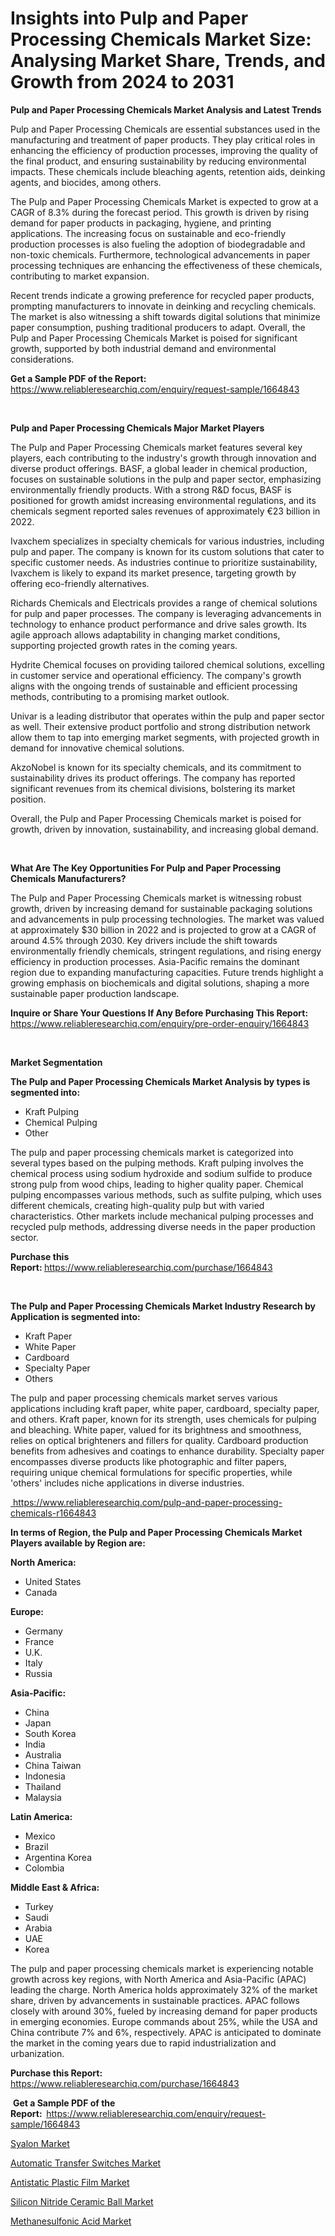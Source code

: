 <p><h1>Insights into Pulp and Paper Processing Chemicals Market Size: Analysing Market Share, Trends, and Growth from 2024 to 2031</h1></p><p><strong>Pulp and Paper Processing Chemicals Market Analysis and Latest Trends</strong></p>
<p><p>Pulp and Paper Processing Chemicals are essential substances used in the manufacturing and treatment of paper products. They play critical roles in enhancing the efficiency of production processes, improving the quality of the final product, and ensuring sustainability by reducing environmental impacts. These chemicals include bleaching agents, retention aids, deinking agents, and biocides, among others.</p><p>The Pulp and Paper Processing Chemicals Market is expected to grow at a CAGR of 8.3% during the forecast period. This growth is driven by rising demand for paper products in packaging, hygiene, and printing applications. The increasing focus on sustainable and eco-friendly production processes is also fueling the adoption of biodegradable and non-toxic chemicals. Furthermore, technological advancements in paper processing techniques are enhancing the effectiveness of these chemicals, contributing to market expansion.</p><p>Recent trends indicate a growing preference for recycled paper products, prompting manufacturers to innovate in deinking and recycling chemicals. The market is also witnessing a shift towards digital solutions that minimize paper consumption, pushing traditional producers to adapt. Overall, the Pulp and Paper Processing Chemicals Market is poised for significant growth, supported by both industrial demand and environmental considerations.</p></p>
<p><strong>Get a Sample PDF of the Report:&nbsp;</strong> <a href="https://www.reliableresearchiq.com/enquiry/request-sample/1664843?utm_campaign=1170&utm_medium=2&utm_source=Github&utm_content=ia&utm_term=09122024&utm_id=pulp-and-paper-processing-chemicals">https://www.reliableresearchiq.com/enquiry/request-sample/1664843</a></p>
<p>&nbsp;</p>
<p><strong>Pulp and Paper Processing Chemicals Major Market Players</strong></p>
<p><p>The Pulp and Paper Processing Chemicals market features several key players, each contributing to the industry's growth through innovation and diverse product offerings. BASF, a global leader in chemical production, focuses on sustainable solutions in the pulp and paper sector, emphasizing environmentally friendly products. With a strong R&D focus, BASF is positioned for growth amidst increasing environmental regulations, and its chemicals segment reported sales revenues of approximately €23 billion in 2022.</p><p>Ivaxchem specializes in specialty chemicals for various industries, including pulp and paper. The company is known for its custom solutions that cater to specific customer needs. As industries continue to prioritize sustainability, Ivaxchem is likely to expand its market presence, targeting growth by offering eco-friendly alternatives.</p><p>Richards Chemicals and Electricals provides a range of chemical solutions for pulp and paper processes. The company is leveraging advancements in technology to enhance product performance and drive sales growth. Its agile approach allows adaptability in changing market conditions, supporting projected growth rates in the coming years.</p><p>Hydrite Chemical focuses on providing tailored chemical solutions, excelling in customer service and operational efficiency. The company's growth aligns with the ongoing trends of sustainable and efficient processing methods, contributing to a promising market outlook.</p><p>Univar is a leading distributor that operates within the pulp and paper sector as well. Their extensive product portfolio and strong distribution network allow them to tap into emerging market segments, with projected growth in demand for innovative chemical solutions.</p><p>AkzoNobel is known for its specialty chemicals, and its commitment to sustainability drives its product offerings. The company has reported significant revenues from its chemical divisions, bolstering its market position.</p><p>Overall, the Pulp and Paper Processing Chemicals market is poised for growth, driven by innovation, sustainability, and increasing global demand.</p></p>
<p>&nbsp;</p>
<p><strong>What Are The Key Opportunities For Pulp and Paper Processing Chemicals Manufacturers?</strong></p>
<p><p>The Pulp and Paper Processing Chemicals market is witnessing robust growth, driven by increasing demand for sustainable packaging solutions and advancements in pulp processing technologies. The market was valued at approximately $30 billion in 2022 and is projected to grow at a CAGR of around 4.5% through 2030. Key drivers include the shift towards environmentally friendly chemicals, stringent regulations, and rising energy efficiency in production processes. Asia-Pacific remains the dominant region due to expanding manufacturing capacities. Future trends highlight a growing emphasis on biochemicals and digital solutions, shaping a more sustainable paper production landscape.</p></p>
<p><strong>Inquire or Share Your Questions If Any Before Purchasing This Report:</strong> <a href="https://www.reliableresearchiq.com/enquiry/pre-order-enquiry/1664843?utm_campaign=1170&utm_medium=2&utm_source=Github&utm_content=ia&utm_term=09122024&utm_id=pulp-and-paper-processing-chemicals">https://www.reliableresearchiq.com/enquiry/pre-order-enquiry/1664843</a></p>
<p>&nbsp;</p>
<p><strong>Market Segmentation</strong></p>
<p><strong>The Pulp and Paper Processing Chemicals Market Analysis by types is segmented into:</strong></p>
<p><ul><li>Kraft Pulping</li><li>Chemical Pulping</li><li>Other</li></ul></p>
<p><p>The pulp and paper processing chemicals market is categorized into several types based on the pulping methods. Kraft pulping involves the chemical process using sodium hydroxide and sodium sulfide to produce strong pulp from wood chips, leading to higher quality paper. Chemical pulping encompasses various methods, such as sulfite pulping, which uses different chemicals, creating high-quality pulp but with varied characteristics. Other markets include mechanical pulping processes and recycled pulp methods, addressing diverse needs in the paper production sector.</p></p>
<p><strong>Purchase this Report:&nbsp;</strong><a href="https://www.reliableresearchiq.com/purchase/1664843?utm_campaign=1170&utm_medium=2&utm_source=Github&utm_content=ia&utm_term=09122024&utm_id=pulp-and-paper-processing-chemicals">https://www.reliableresearchiq.com/purchase/1664843</a></p>
<p>&nbsp;</p>
<p><strong>The Pulp and Paper Processing Chemicals Market Industry Research by Application is segmented into:</strong></p>
<p><ul><li>Kraft Paper</li><li>White Paper</li><li>Cardboard</li><li>Specialty Paper</li><li>Others</li></ul></p>
<p><p>The pulp and paper processing chemicals market serves various applications including kraft paper, white paper, cardboard, specialty paper, and others. Kraft paper, known for its strength, uses chemicals for pulping and bleaching. White paper, valued for its brightness and smoothness, relies on optical brighteners and fillers for quality. Cardboard production benefits from adhesives and coatings to enhance durability. Specialty paper encompasses diverse products like photographic and filter papers, requiring unique chemical formulations for specific properties, while 'others' includes niche applications in diverse industries.</p></p>
<p><a href="https://www.reliableresearchiq.com/pulp-and-paper-processing-chemicals-r1664843?utm_campaign=1170&utm_medium=2&utm_source=Github&utm_content=ia&utm_term=09122024&utm_id=pulp-and-paper-processing-chemicals">&nbsp;https://www.reliableresearchiq.com/pulp-and-paper-processing-chemicals-r1664843</a></p>
<p><strong>In terms of Region, the Pulp and Paper Processing Chemicals Market Players available by Region are:</strong></p>
<p>
    <p> <strong> North America: </strong>
        <ul>
            <li>United States</li>
            <li>Canada</li>
        </ul>
        </p> 
    <p> <strong> Europe: </strong>
        <ul>
            <li>Germany</li>
            <li>France</li>
            <li>U.K.</li>
            <li>Italy</li>
            <li>Russia</li>
        </ul>
        </p> 
    <p> <strong> Asia-Pacific: </strong>
        <ul>
            <li>China</li>
            <li>Japan</li>
            <li>South Korea</li>
            <li>India</li>
            <li>Australia</li>
            <li>China Taiwan</li>
            <li>Indonesia</li>
            <li>Thailand</li>
            <li>Malaysia</li>
        </ul>
        </p> 
    <p> <strong> Latin America: </strong>
        <ul>
            <li>Mexico</li>
            <li>Brazil</li>
            <li>Argentina Korea</li>
            <li>Colombia</li>
        </ul>
        </p> 
    <p> <strong> Middle East & Africa: </strong>
        <ul>
            <li>Turkey</li>
            <li>Saudi</li>
            <li>Arabia</li>
            <li>UAE</li>
            <li>Korea</li>
        </ul>
    </p>
    </p>
<p><p>The pulp and paper processing chemicals market is experiencing notable growth across key regions, with North America and Asia-Pacific (APAC) leading the charge. North America holds approximately 32% of the market share, driven by advancements in sustainable practices. APAC follows closely with around 30%, fueled by increasing demand for paper products in emerging economies. Europe commands about 25%, while the USA and China contribute 7% and 6%, respectively. APAC is anticipated to dominate the market in the coming years due to rapid industrialization and urbanization.</p></p>
<p><strong>Purchase this Report: </strong><a href="https://www.reliableresearchiq.com/purchase/1664843?utm_campaign=1170&utm_medium=2&utm_source=Github&utm_content=ia&utm_term=09122024&utm_id=pulp-and-paper-processing-chemicals">https://www.reliableresearchiq.com/purchase/1664843</a></p>
<p>&nbsp;<strong>Get a Sample PDF of the Report:&nbsp;&nbsp;</strong><a href="https://www.reliableresearchiq.com/enquiry/request-sample/1664843?utm_campaign=1170&utm_medium=2&utm_source=Github&utm_content=ia&utm_term=09122024&utm_id=pulp-and-paper-processing-chemicals">https://www.reliableresearchiq.com/enquiry/request-sample/1664843</a></p>
<p><strong></strong></p>
<p><p><a href="https://www.linkedin.com/pulse/market-size-trends-syalon-112-cagr-expected-from-2024-2031-oz0ie?utm_campaign=1170&utm_medium=2&utm_source=Github&utm_content=ia&utm_term=09122024&utm_id=pulp-and-paper-processing-chemicals">Syalon Market</a></p><p><a href="https://www.linkedin.com/pulse/comprehensive-market-analysis-automatic-transfer-switches-trends-btfqf?utm_campaign=1170&utm_medium=2&utm_source=Github&utm_content=ia&utm_term=09122024&utm_id=pulp-and-paper-processing-chemicals">Automatic Transfer Switches Market</a></p><p><a href="https://www.linkedin.com/pulse/antistatic-plastic-film-market-growth-outlook-projected-jhcic?utm_campaign=1170&utm_medium=2&utm_source=Github&utm_content=ia&utm_term=09122024&utm_id=pulp-and-paper-processing-chemicals">Antistatic Plastic Film Market</a></p><p><a href="https://www.linkedin.com/pulse/deep-dive-silicon-nitride-ceramic-ball-market-itstrends-segmentation-lipke?utm_campaign=1170&utm_medium=2&utm_source=Github&utm_content=ia&utm_term=09122024&utm_id=pulp-and-paper-processing-chemicals">Silicon Nitride Ceramic Ball Market</a></p><p><a href="https://www.linkedin.com/pulse/aligning-strategies-growth-methanesulfonic-acid-market-report-vocyf?utm_campaign=1170&utm_medium=2&utm_source=Github&utm_content=ia&utm_term=09122024&utm_id=pulp-and-paper-processing-chemicals">Methanesulfonic Acid Market</a></p></p>